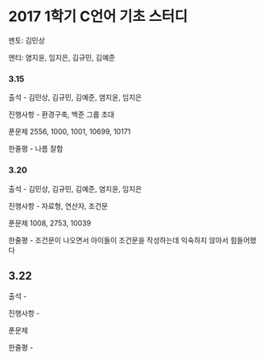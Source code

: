 # **2017 1학기 C언어 기초 스터디**
멘토: 김민상

멘티: 염지윤, 임지은, 김규민, 김예준

### 3.15
출석 - 김민상, 김규민, 김예준, 염지윤, 임지은

진행사항 - 환경구축, 백준 그룹 초대

푼문제 2556, 1000, 1001, 10699, 10171

한줄평 - 나름 잘함

### 3.20
출석 - 김민상, 김규민, 김예준, 염지윤, 임지은

진행사항 - 자료형, 연산자, 조건문

푼문제 1008, 2753, 10039

한줄평 - 조건문이 나오면서 아이들이 조건문을 작성하는데 익숙하지 않아서 힘들어했다

## 3.22
출석 -

진행사항 -

푼문제

한줄평 -
